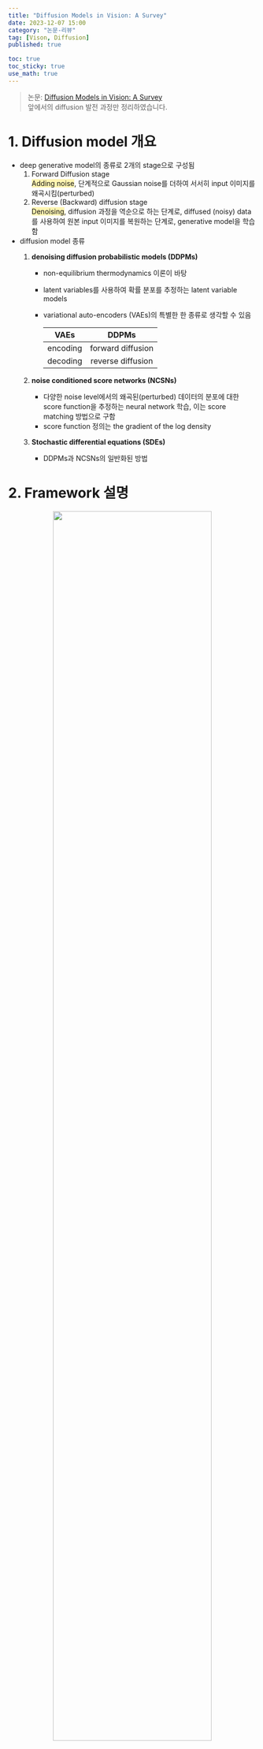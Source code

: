 ```yaml
---
title: "Diffusion Models in Vision: A Survey"
date: 2023-12-07 15:00
category: "논문-리뷰"
tag: [Vison, Diffusion]
published: true

toc: true
toc_sticky: true
use_math: true
---
```


> 논문: [Diffusion Models in Vision: A Survey](https://arxiv.org/abs/2209.04747v5)<br>
> 앞에서의 diffusion 발전 과정만 정리하였습니다.

# 1. Diffusion model 개요
- deep generative model의 종류로 2개의 stage으로 구성됨
    1. Forward Diffusion stage<br>
        <span style='background-color:#fff5b1'>Adding noise</span>, 단계적으로 Gaussian noise를 더하여 서서히 input 이미지를 왜곡시킴(perturbed)
    2. Reverse (Backward) diffusion stage<br>
        <span style='background-color:#fff5b1'>Denoising</span>, diffusion 과정을 역순으로 하는 단계로, diffused (noisy) data를 사용하여 원본 input 이미지를 복원하는 단계로, generative model을 학습함
- diffusion model 종류
    1. **denoising diffusion probabilistic models (DDPMs)**
        - non-equilibrium thermodynamics 이론이 바탕
        - latent variables를 사용하여 확률 분포를 추정하는 latent variable models
        - variational auto-encoders (VAEs)의 특별한 한 종류로 생각할 수 있음

            |  VAEs | DDPMs |
            | :---: | :---: |
            | encoding | forward diffusion |
            | decoding | reverse diffusion |

    2. **noise conditioned score networks (NCSNs)**
        - 다양한 noise level에서의 왜곡된(perturbed) 데이터의 분포에 대한 score function을 추정하는 neural network 학습, 이는 score matching 방법으로 구함
        - score function 정의는 the gradient of the log density
    3. **Stochastic differential equations (SDEs)**
        - DDPMs과 NCSNs의 일반화된 방법

# 2. Framework 설명
<p align="center">
    <img src="../assets/images/DiffusionVision-Survey/img_01.jpeg" width="80%">
</p>

## 2.1. Framework
- diffusion model은 probabilistic generative model의 한 종류
- 학습 데이터를 점진적으로 손상시키는(degrage) 과정에 대한 반대 과정을 학습함<br>
    즉, 손상된 이미지를 원래 이미지로 복원하는 방법을 학습
- 학습 과정 시에 2가지 process 사용: forward diffusion process, backward denoising process
    1. **forward diffusion process**
        - 학습 데이터에 noise를 더해가여 최종적으로 순수한 Gaussian noise를 만드는 과정 
        - 이 과정은 소량의 noise를 몇 단계에 거쳐 더하며, 각 단계에서의 noise의 크기는 달라짐
    2. **backward denoising process**
        - forward diffusion process를 단계에 거쳐 반대로 하는 과정
        - noise를 순서대로 제거하며 원래 이미지를 다시 만드는 과정으로, <span style='background-color:#fff5b1'>neural network를 학습시켜 각 단계에서 제거할 noise를 추정</span>
        - 차원 보존을 위해 U-Net 구조를 많이 사용
    3. **inference**
        - random white noise를 backward denoising process의 input으로 사용

## 2.2. DDPMs
denoising diffusion probabilistic models
1. **forward diffusion process**
    - $p(x_0)$: original data(index 0)의 data density, $\quad x_0 \sim p(x_0)$: uncorrupted training sample
    - $x_1, x_2, \cdots, x_T$: 아래 Markovian 과정에 의해 만들어진 noised version들

        $$p(x_t|x_{t-1}) = \mathcal{N}(x_t;\ \sqrt{1-\beta_t}\cdot x_{t-1},\ \beta_t\cdot I), \forall t \in \{1, \cdots, T\}$$

        - $T$: diffusion steps
        - $\beta_1, \cdots, \beta_T \in [0,\ 1]$: hyperparameters for variance schedule across diffusion steps 
        - $I$: input 이미지 $x_0$와 같은 차원의 identity matrix
        - $\mathcal{N}(x; \mu, \sigma)$: $x$를 생성하는 평균 $\mu$와 공분산 $\sigma$의 정규 분포
    - 위 수식이 재귀적이기에 균일 분포 (i.e. $\forall t \sim \mathcal{U}(\{1, \cdots, T\})$) 에서 $t$를 선택하면 $x_t$를 바로 구할 수 있음 (direct sampling)

        $$p(x_t|x_0) = \mathcal{N}(x_t;\ \sqrt{\hat{\beta_t}}\cdot x_0,\ (1-\hat{\beta_t})\cdot I)$$

        $$\alpha_t = 1 - \beta_t \quad \hat\beta_t=\Pi_{i=1}^t \alpha_i$$

        **variance schedule $\beta_t$를 고정하고, 원본 이미지 $x_0$를 알면 $x_t$를 바로 구할 수 있음**
    - backpropagation을 하기 위해, $p(x_t \vert x_0)$에서 뽑은 (sampled) $x_t$는 **reparametrization trick**에 의해 수식을 아래로 바꿔서 표현

        $$x_t = \sqrt{\hat\beta_t} \cdot x_0 + \sqrt{(1-\hat\beta_t)}\cdot z_t$$

        $$z_t \sim \mathcal{N}(0,I)$$
        
        - 정규화(standarize)의 역과정으로 Gaussian noise $z$에 표준 편차 ($\sqrt{(1-\hat\beta_t)}$)를 곱하고 평균 ($\sqrt{\beta_t} \cdot x_0$)을 더해줌
    - $\beta_t$ 특징
        - $x_T$의 분포가 표준 정규 분포 (Gaussian distribution) $\pi(x_T)=\mathcal{N}(0, I)$가 되어야 함
        - $p(x_T\vert x_0) = \mathcal{N}(x_T;\ \sqrt{\hat{\beta_T}}\cdot x_0,\ (1-\hat{\beta_T})\cdot I) = \pi(x_T)$가 성립되기 위해서, $\hat\beta_T\rightarrow 0$인 variance schedule $(\beta_t)^T_{t=1}$를 선택해야함
        - $(\beta_t)^T_{t=1} \ll 1$이면, reverse step은 forward step와 동일한 함수 형태(functional form)로 표현할 수 있음
            - $x_t$가 아주 작은 step에 의해 생성되었다는 가정이 있으면, $x_{t-1}$이 $x_t$와 가까운 영역에서 있었을 가능성이 매우 크기에, 이 영역을 Gaussian 분산으로 model하는 것이 가능 
        - [Ho et al.](https://proceedings.neurips.cc/paper/2020/file/4c5bcfec8584af0d967f1ab10179ca4b-Paper.pdf) 논문에서 사용한 variance schedule $(\beta_t)^T_{t=1}$: linearly increaing constants with $\beta_1=10^{-4}, \quad \beta_T=2\cdot 10^{-2}, \quad T = 1000$

2. **backward denoising process**
    - sample $x_T = \mathcal{N}(0, I)$를 시작으로 아래 수식처럼 거꾸러 가면 $p(x_0)$에서 새로운 sample들을 만들 수 있음

        $$p(x_{t-1}\vert x_t) = \mathcal{N}(x_{t-1};\ \mu(x_t, t),\ \Sigma(x_t, t))$$

    - neural network를 학습하여, 위 수식과 유사한 과정을 만드는 것이 목표

        $$p_\theta(x_{t-1}\vert x_t) = \mathcal{N}(x_{t-1};\ \mu_\theta(x_t, t),\ \Sigma_\theta(x_t, t))$$

        - input: noisy image $x_t$ & embedding at time step $t$
        - <span style='background-color:#fff5b1'>learns</span>: 평균 $\mu_\theta(x_t, t)$ & 공분산 $\Sigma_\theta(x_t, t)$
    - model $p_\theta(x_0)$이 각 training sample $x_0$에 할당한 확률을 최대화하는 최대 우도 (maximum likelihood) 사용하는 것이 이상적이나, **$p_\theta(x_0)$를 구하기는 매우 어려움**<br>
    $\Rightarrow$ 이를 해결하기 위해 <span style='background-color:#fff5b1'>negative log likelihood의 variational lower bound / ELBO (Evidence Lower BOund)를 최소화</span>하는 방법 사용

        $$\mathcal{L}_{vlb} = -log\ p_\theta(x_0\vert x_1) + KL(p(x_T\vert x_0)\Vert\pi(x_T)) + \sum_{t>1}KL(p(x_{t-1}\vert x_t, x_0)\ \Vert\ p_\theta(x_{t-1}\vert x_t))$$
        
        - KL: 두 확률 분포의 Kullback-Leibler divergence
        - 두 번째 항은 $\theta$에 영향을 받지 않기에 무시 가능
        - 마지막 항은 **각 time step $t$에서 $p_\theta(x_{t-1}\vert x_t)$가 forward process가 원본 이미지를 조건으로 받을 때의 true posterior에 최대한 가까워지도록 neural network가 학습 됨**
        - KL divergence의 closed-form expression에 의해 $p(x_{t-1}\vert x_t, x_0)$이 Gaussian distribution임을 증명할 수 있음
    - <details>
        <summary>variational bound 증명: Appendix A</summary>
        <div markdown="1">

        - VAEs에서 사용한 방법과 비슷

            | VAEs  | Diffusion |
            | :---: | :---: |
            |latent variables  | noisy images $x_{1:T}$ |
            |observed variable | original image $x_0$   |

            <br>

            $$\begin{align}
                log\ p_\theta(x_0) &= log\int p_\theta(x_{0:T})\ \partial x_{1:T} \\ 
                &= log\int p_\theta(x_{0:T})\cdot\frac{p(x_{1:T} | x_0)}{p_(x_{1:T} | x_0)} \partial x_{1:T} \\ 
                &= log\int p(x_{1:T}|x_0)\cdot\frac{p_\theta(x_{0:T})}{p(x_{1:T} | x_0)} \partial x_{1:T} \\
                &= log\ \mathbb{E}_{x_{1:T}\sim p(x_{1:T}|x_0)} [ \frac{p_\theta(x_{0:T})}{p(x_{1:T} | x_0)} ] 
            \end{align}$$
            
            - (1): $p_\theta(x_0)$에 의한 정의
            - (3): $x_{1:T}$에 의한 편미분 수식을 만들기 위해 위치 바꿈
            - (4): $\mathbb{E}$으로 정리
            <br><br>
            - Jensen's inequality에 의해 random variable $Y$와 convex function $f$는 아래 부등식이 성립함

                $$f(\mathbb{E}[Y]) \leq \mathbb{E}[f(Y)]$$
                
                $f$는 $log$, $Y$는 $\frac{p_\theta(x_{0:T})}{p(x_{1:T} \vert x_0)}$로 $log$ 함수는 concave하기에 위 부등식을 바꿔서 정리하면,
                
                $$log\ p_\theta(x_0) \geq \mathbb{E}_{x_{1:T}\sim p(x_{1:T}|x_0)}\ [\ log\frac{p_\theta(x_{0:T})}{p(x_{1:T} | x_0)}\ ]\\
                -log\ p_\theta(x_0) \leq \mathbb{E}_{x_{1:T}\sim p(x_{1:T}|x_0)}\ [\ log \frac{p(x_{1:T} | x_0)}{p_\theta(x_{0:T})}\ ]$$

                구하기 힘든 $p_\theta(x_0)$이 아닌 부등식의 오른쪽 항을 최소화시키는 걸 objective function으로 사용 가능해짐

            - 정의에 의해 forward와 reverse process는 Markovian으로, 확률들을 아래와 같이 다시 정의할 수 있음
                <p align="center">
                    <img src="../assets/images/DiffusionVision-Survey/img_02.jpeg" width="60%">
                </p>
            <br>

            - 위에서 정리된 확률로 부등식의 오른쪽 항을 정하면, 
                $$\begin{align}
                \mathbb{E}_{x_{1:T}\sim p(x_{1:T}|x_0)}\ [\ log \frac{p(x_{1:T} | x_0)}{p_\theta(x_{0:T})}\ ] 
                &= \mathbb{E}_p [\ log \frac{\Pi_{t=1}^T\ p(x_t | x_{t-1})} {p_\theta(x_T)\ \Pi_{t=1}^T\ p_\theta(x_{t-1} | x_{t})}] \\
                &= \mathbb{E}_p[\ -log\ p_\theta(x_T) + \sum_{t=1}^Tlog\frac{p(x_t | x_{t-1}) }{p_\theta(x_{t-1} | x_{t})}] \\
                &= \mathbb{E}_p[\ -log\ p_\theta(x_T) + \sum_{t=1}^Tlog\frac{p(x_{t-1}|x_t, x_0)\cdot p(x_t|x_0)} {p(x_{t-1}|x_0)\cdot p_\theta(x_{t-1} | x_{t})}] \\
                &= \mathbb{E}_p[\ -log\ p_\theta(x_T)] + \mathbb{E}_p[ \sum_{t=2}^T log\frac{p(x_{t-1}|x_t, x_0)}{p_\theta(x_{t-1}|x_0)}] \\ 
                &+ \mathbb{E}_p[ \sum_{t=2}^T log\frac{p(x_t|x_0)}{p(x_{t-1}|x_0)} + log\frac{p(x_1|x_0)}{p_\theta(x_0|x_1)}] \\
                &= \mathbb{E}_p[\ -log\ p_\theta(x_T)] + \mathbb{E}_p[ \sum_{t=2}^T log\frac{p(x_{t-1}|x_t, x_0)}{p_\theta(x_{t-1}|x_0)}] \\ 
                &+ \mathbb{E}_p[  log\frac{p(x_T|x_0)}{p(x_1|x_0)} + log\frac{p(x_1|x_0)}{p_\theta(x_0|x_1)}] \\
                &= \mathbb{E}_p[log\frac{1}{p_\theta(x_T)}\cdot \frac{p(x_T|x_0)}{p(x_1|x_0)} \cdot \frac{p(x_1|x_0)}{p_\theta(x_0|x_1)}]  + \mathbb{E}_p[ \sum_{t=2}^T log\frac{p(x_{t-1}|x_t, x_0)}{p_\theta(x_{t-1}|x_0)}] \\ 
                &= \mathbb{E}_p[log\frac{p(x_T|x_0)}{p_\theta(x_T)} - log\ p_\theta(x_0|x_1)] + \mathbb{E}_p[ \sum_{t=2}^T log\frac{p(x_{t-1}|x_t, x_0)}{p_\theta(x_{t-1}|x_0)}] \\
                &= KL(p(x_T|x_0)\ \Vert\ p_\theta(x_T)) - log\ p_\theta(x_0|x_1) \\
                &+\sum_{t=2}^T KL(p(x_{t-1}|x_t, x_0)\ \Vert\ p_\theta(x_{t-1}|x_t)))
                \end{align}$$

                - (5): 편의상 $x_{1:T}\sim p(x_{1:T}\vert x_0)$를 $p$로 대체
                - (7): forward process가 Markovian이기에 $p(x_t\vert x_{t-1}) = p(x_t\vert x_{t-1}, x_0)$이며, 베이지언 정리에 의해 아래의 수식이 성립됨
                    $$ p(x_t\vert x_{t-1}, x_0) = \frac{p(x_{t-1}\vert x_t, x_0)\cdot p(x_t\vert x_0)}{p(x_{t-1}\vert x_0)}$$
                - (8) & (9): $t \geq 2$에 대해서 정리하고, (9)의 마지막 항은 (7)에서 t=1일 때 나오는 값
                - (11): (9)의 첫 번째 항은 전개되며 정리됨
                - (14) & (15): Kullback-Leibler divergence로 바꾸기

        </div>
        </details>

    - [Ho et al.](https://proceedings.neurips.cc/paper/2020/file/4c5bcfec8584af0d967f1ab10179ca4b-Paper.pdf) 논문에서 공분산 $\Sigma_\theta(x_t, t)$를 상수로 정의하고, 평균 $\mu_\theta(x_t,t)$를 noise에 대한 함수로 표현하는 방법 제안

        - $$\mu_\theta=\frac{1}{\sqrt\alpha_t}\cdot(x_t - \frac{1-\alpha_t}{\sqrt{1-\hat\beta_t}}\cdot z_\theta(x_t,t))$$

        - 위 수식을 기반으로 $\mathcal{L}_{vlb}$를 random한 time step $t$의 forward process에서의 예측된 noise $z{\theta}(x_t,t)$ 와 실제 noise $z_t$ 사이의 거리 비교로 식을 간단하게 변환    

            $$\mathcal{L}_{simple} = \mathbb{E}_{t\sim[1,T]} \mathbb{E}_{x_0\sim p(x_0)} \mathbb{E}_{z_t\sim \mathcal{N}(0, I)} \Vert z_t - z_\theta(x_t, t)\Vert^2$$

            - $z_\theta(x_t, t)$: network predicting the noise in $x_t$
            - $x_t$: sampled via $x_t = \sqrt{\hat\beta_t} \cdot x_0 + \sqrt{(1-\hat\beta_t)}\cdot z_t$, where we use a random image $x_0$ from the training set
        - generative process는 $p_\theta(x_{t-1}\vert x_t)$에 의해 정의되지만, neural network가 평균과 공분산을 바로 추측하는 것이 아닌,<br> 
        <span style='background-color:#fff5b1'>**image에서의 noise를 예측 $\rightarrow$ 평균은 $\mu_\theta$에 대한 수식으로 구하고, 공분산은 고정된 상수이므로 그대로 사용**</span>
        - 전체 과정에 대한 알고리즘
            <p align="center">
                <img src="../assets/images/DiffusionVision-Survey/img_03.jpeg" width="60%">
            </p>
        - <details>
            <summary>수식 유도: Appendix B</summary>
            <div markdown="1">

            - $p_\theta(x_{t-1}\vert x_t)$의 공분산을 미리 $\sigma_t^2\cdot I$로 고정하여, 학습하지 않도록 제한
            - <span style='background-color:#fff5b1'>**$\sigma_t^2=\beta_t$로 고정되므로, $\mathcal{L}_{vlb}$의 Kullback-Leibler divergence가 두 분포의 평균 사이의 거리와 $\theta$에 영향 받지 않는 상수의 합으로 정리됨**</span>

                $$\begin{align*}
                \mathcal{L}_{kl} &= KL(p(x_{t-1}|x_t, x_0)\ \Vert\ p_\theta(x_{t-1}|x_t))\\
                                    &= \frac{1}{2\cdot\sigma_t^2}\cdot \Vert \tilde{\mu}(x_t, x_0) - \mu_\theta(x_y,t)\Vert^2 + C
                \end{align*}$$

                - $\tilde{\mu}(x_t, x_0)$: $p(x_{t-1}\vert x_t, x_0)$의 평균 $\qquad \mu_\theta(x_y,t)$: $p_\theta(x_{t-1}\vert x_t)$의 평균 $\qquad C$: 상수
                - neural network의 output은 $\mu_\theta(x_y,t)$
            - 평균 $\tilde{\mu}(x_t, x_0)$를 $x_t$와 $z_t$으로 표현하여 정리가 가능해지며, $\mu_\theta(x_t, t)$ 또한 이와 가까워져야 함

                $$\tilde{\mu}(x_t, x_0) = \frac{1}{\sqrt\alpha_t}(x_t - \frac{\beta_t}{\sqrt{1-\hat\beta_t}}\cdot z_t)$$

                $$\mu(x_t, t) = \frac{1}{\sqrt\alpha_t}(x_t - \frac{\beta_t}{\sqrt{1-\hat\beta_t}}\cdot z_\theta(x_t, t))$$

                $z_\theta(x_t, t)$: neural network output, noisy image $x_t$가 주어졌을 때 noise $z_t$ 추측값
            - $\mathcal{L}_{kl}$의 위 수식에서의 평균 값으로 대체하면 아래 수식으로 정리됨

                $$\mathcal{L}_{kl}=\frac{\beta_t^2}{2\sigma_t^2\alpha_t(1-\hat\beta_t)}\Vert z_t - z_\theta(x_t, t)\Vert^2$$

                이미지 $x_t$의 실제 noise와 network가 예측한 값 사이의 시간에 따른(time-weighted) 거리 의미
            - 앞의 weight인 $\frac{\beta_t^2}{2\sigma_t^2\alpha_t(1-\hat\beta_t)}$를 생략해서 더 간단하게 만들어 최종 loss 수식 전개
            
                $$\mathcal{L}_{simple}=\mathbb{E}_{t\sim[1,T]} \mathbb{E}_{x_0\sim p(x_0)} \mathbb{E}_{z_t\sim \mathcal{N}(0, I)} \Vert z_t - z_\theta(x_t, t)\Vert^2$$

            </div>
            </details>

## 2.3. NCSN
- Noise Conditioned Score Network
- $\nabla_x log\ p(x)$
    - 몇몇의 data density $p(x)$의 score function은 input에 대한 log density의 gradient으로 정의 가능
    - gradient의 방향성은 random sample ($x_0$)를 밀도가 높은 영역에 있는 samples ($x_N$)로 옮기는 Langevin dynamics algorithm에서 사용됨
    - Langevin dynamics는 data sampling애 사용할 수 있는 반복적인 방법
    - 물리학과의 비교
        물리학에서는 입자와 다른 분자들 사이의 상호작용을 고려한 분자 시스템에서 입자의 궤적 결정을 위한 방법으로 drag force와 random force에 영향 받음

        | difference | drag force | random force $\omega_i$ | 두 force에 대한 weight $\gamma$ |
        | :---:     | :---: | :---: | :---: |
        | physics   |  시스템 안의 항력 (drag force)| 분자 사이의 빠른 상호작용으로 인해 만들어진 random force |입자가 존재하는 공간애서 환경의 마찰 계수(friction coefficient) |
        | diffusion | log density의 gradient로 data space에서의 random sample을 밀도 놓은 data density $p(x)$로 끌어들이는 힘  | local minima에서 벗어나게 해주는 요소 | update에서의 magnitude 정도 조절 |

        - iterative updates of the Langevin dynamics
            
            $$x_i = x_{i-1} + \frac{\gamma}{2} \nabla_x log\ p(x)+\sqrt\gamma\cdot \omega_i$$

            - $i \in \{1, \cdots, N\},\ \text{recursively for}\ N\rightarrow \infty \ \text{steps}$
            - $\gamma$: score 방향성으로의 update magnitude 조절
            - $x_0$: prior distribution에서 sample 됨
            - $\omega_i\sim \mathcal{N}(0,I)$: local minima에서 나올 수 있게 도와주는 noise  
    - neural network $s_\theta(x) \approx \nabla_x log\ p(x)$로 score를 예측한 후, p(x)에서 sampling하는 방법으로 generative model에 적용 가능
        - score mathching 방법으로 학습가능하지만, $\nabla_x log\ p(x)$를 모르기에 아래 수식을 그대로 적용할 수 없음<br>
            denoising score matching이나 sliced score mathcing 방법을 사용해야 함

            $$\mathcal{L}_{sm} = \mathbb{E}_{x\sim p(x)}\Vert s_\theta(x) - \nabla_x log\ p(x)\Vert^2_2$$

    - 실제 데이터에서 적용할 때 manifold hypothesis에 관련된 문제들이 발생함: 
        데이터가 low-dimensional manifold에 있을 때, score estimation $s_\theta(x)$가 일관되지 않음<br>
        이로 인해 밀도가 높은 지역으로 Langevin dynamics가 수렴하지 않을 수 있게 됨
    - 이를 해결하기 위해, 데이터를 **다양한 scale의 Gaussian noise**애 대해 왜곡(perturbing)하고, 하나의 NCSN를 학습하여 noisy 분포에 대한 score estimate 진행<br>
    각 noise scale에 대한 score estimates 사용
        - $\sigma_1 < \sigma_2 < \cdots < \sigma_T$: a sequence of Gaussian noise scales such that $p_{\sigma_1}(x) \approx p(x_0)$ and $p_{\sigma_T}\approx\mathcal{N}(0,I)$
        - $s_\theta(x, \sigma_t) \approx \nabla_x log\ p_{\theta_t}(x)$를 달성하기 위해 NCSN $s_\theta(x, \sigma_t)$를 denoising score matching으로 학습 $(\forall t \in \{1, \cdots, T\})$

            $$\begin{align*}
            p_{\sigma_t}(x_t|x) &= \mathcal{N}(x_t;\ x,\ \sigma_t^2\cdot I)\\
                &= \frac{1}{\sigma_t\cdot \sqrt{2\pi}}\cdot exp(-\frac{1}{2}\cdot(\frac{x_t-x}{\sigma_t})^2)
            \end{align*}$$ 

            일 때, $\nabla_{x} log\ p_{\sigma_t}(x)$를 아래의 수식처럼 유도 가능 ($x_t$: $x$의 noised version)
            
            $$\nabla_{x_t} log\ p_{\sigma_t}(x_t|x) = -\frac{x_t-x}{\sigma_t^2}$$

            모든 $(\sigma_{t})^T_{t=1}$에 대해 일반화하고, gradient를 $\mathcal{L}_{sm}$ 대입하면 아래처럼 간단하게 정리됨 $(\forall t\in\{1, \cdots, T\})$

            $$\mathcal{L}_{dsm}=\frac{1}{T}\sum_{t=1}^T\lambda(\sigma_t) \mathbb{E}_{p(x)} \mathbb{E}_{x_t \sim p_{\sigma_t}(x_t|x)}\Vert s_\theta(x_t,\sigma_t)+\frac{x_t-x}{\sigma_t^2} \Vert^2_2$$

            $\lambda(\sigma_t)$: weighting function

            학습이 완료된 후, neural network $s_\theta(x_t, \sigma_t)$는 time step $t$에서 noisy input $x_t$에 대한 score $\nabla_{x_t} log\ p_{\sigma_t}(x_t)$에 대한 추측값을 return하게 됨<br>
    - Inference 시에 anneled Langevin dynamics 사용
        <p align="center">
        <img src="../assets/images/DiffusionVision-Survey/img_04.jpeg" width="60%">
        </p>
        
## 2.4. SDE
- Stochastic Differential Equations
- data distribution $p(x_0)$을 서서히 noise로 바꾸는 방법으로, **위의 2가지 방법을 일반화함**<br>
diffusion 과정이 **연속적 (continuous)**으로 고려되어, stochastic differential equation (SDE)의 해가 되기 때문<br><br>
이 방법의 diffusion의 역과정은 reverse-time SDE로 구할 수 있는데, 각 time step에서의 밀도에 대한 score function이 필요함<br><br>
이를 위해 neural network는 score function들을 예측하고, numerical SDE solvers를 사용하여 $p(x_0)$에서의 sample들을 생성하는 방식 제안됨<br><br>
즉, NCSNs 방법처럼 왜곡된 data와 time step을 입력 받고, score function의 예측값 생성

1. **forward diffusion process** $(x_t)_{t=0}^T, t\in [0, T]$
    
    $$\frac{\partial x}{\partial t}=f(x,t)+\sigma(t)\cdot \omega_t \Leftrightarrow \partial x=f(x, t)\cdot \partial t + \sigma(t)\cdot\partial \omega$$

    - $\omega_t$: Gaussian noise
    - $f$: drift coefficient 연산하는 함수
    - $\sigma$: 시간에 따라, diffusion coefficient 연산하는 함수
    
    diffusion이 SDE의 해가 되기 위해서,<br>
    1\) drift coefficient은 점진적으로 data $x_0$를 무효되게 (nullify) 디자인<br>
    2\) diffusion coefficient는 더해질 Gaussian noise 조절

2. **reverse-time SDE**

    $$\partial x = [f(x,t) - \sigma(t)^2\cdot \nabla_xlog\ p_t(x)]\cdot \partial t + \sigma(t) \cdot \partial \hat\omega$$

    - $\hat\omega$: 시간이 T에서 0으로 거꾸로 뒤집혔을 때의 Brownian motion

    순수한 noise에서 시작하면, data destruction을 한 drift를 제거함으로써 data를 복원할 수 있음을 나타냄<br>
    즉, $\sigma(t)^2\cdot \nabla_xlog\ p_t(x)$를 빼줌으로써 drift 제거 가능

    neural network $s_\theta(x, t) \approx \nabla_xlog\ p_t(x)$를, NCSNs에서의 objective에서 연속적인 경우를 적용하여 사용하면 됨

    $$\mathcal{L}_{dsm}^*=\mathbb{E}_t [ \lambda(t)\ \mathbb{E}_{p(x_0)}\ \mathbb{E}_{p_t(x_t|x_0)}\ \Vert s_\theta(x_t, t) - \nabla_{x_t}log\ p_t(x_t|x_0) \Vert^2_2 ]$$

    - $\lambda$: weighting function $\qquad t \sim \mathcal{U}([0,T])$
    
    drift coefficient $f$는 affine하면, $p_t(x_t\vert x_0)$는 Gaussian 분포를 따름<br>
    $f$가 affine이지 않으면, denoising score matching 사용 불가하며 sliced score matching로 대체해야 함(fallback)

    **reverse-time SDE**에서 첫 번째 수식으로 정의된 SDE에 모든 numerical 방법으로 sampling이 가능하지만,<br>
    실제 solver들은 연속적으로 작동하지 않기에 다른 방법을 써야함<br>
    1. Euler-Maruyama method
        - 작은 negative step $\Delta t$로 고정하고, 처음 time step $t=T$가 $t=0$이 될 때까지 Algorithm 3를 반복
            <p align="center">
            <img src="../assets/images/DiffusionVision-Survey/img_05.jpeg" width="60%">
            </p>
        - Brownian motion: $\Delta\hat\omega=\sqrt{\vert \Delta t\vert}\cdot z,\quad z\sim\mathcal(0,I)$
    2. Predictor-Corrector sampler
        - 더 나은 example 생성하도록하는 sampling 방법
        - reverse-time SDE에서 sample하는 numerical 방법 사용하고, corrector로 score-based 방식 사용 (ex) (이전 subsection에 있는) annealed Langevin dynamics
        - reverse process를 model할 때, ordinary differential equations (ODEs)도 사용 가능<br>
        따라서, SDE 해석으로 나온 새로운 sampling 방법은 ODEs에 적용된 numerical 방법을 기반으로 함<br>
        효율성이 좋다는 장점 있음

# 3. Relation to Other Generative Models
## 3.1. VAEs
- 공통점
    - data가 latent space에서 mapping 됨
    - latent representations를 데이터로 바꿔주는 생성하는 과정을 학습함
    - objective function은 lower-bound of the data likelihood에서 유래됨
- 차이점

    | | latent representation | dimension size | mapping to the latent space |
    | :---: | :---: | :---: | :---: |
    |VAEs| 원본 이미지의 압축된 정보를 담고 있음 | 입력 데이터보다 차원이 줄어들 때 더 잘 작동됨 | 학습 가능 |
    |Diffusion | forward process의 마지막 step 이후에는 data를 완전히 파괴함 | 원본 데이터와 차원 크기가 같음 | forward process는 학습 불가능 (원본 이미지에 Gaussian noise를 점진적으로 더하면서 latent를 구하기 때문) |

## 3.2. Autoregressive models
- Autoregressive model들은 이미지를 pixel들의 순서로 나타냄<br>
    전에 생성한 pixel을 조건으로 한, pixel by pixel로 이미지 생성해서 새로운 sample 생성<br>
    $\Rightarrow$ 단방향적 경향(unidirectional bias)이라는 한계 존재
- [Esser et al.](https://proceedings.neurips.cc/paper/2021/file/1cdf14d1e3699d61d237cf76ce1c2dca-Paper.pdf)에서 Autoregressive models과 diffusion model은 서로 상호보완적이며 위의 문제를 해결할 수 있다고 함<br>
 각 transition이 autoregressive model로 구현한 Markov chain로, multinomial diffusion process의 역 과정을 학습하는 방식 사용<br>
 Markov chain에서 이전 step이 autoregressive model에 global information 제공

## 3.3. Normalizing flows
- Normalizing flows는 간단한 Gaussian 분포를 복잡한 데이터 분포로 변환하는 방법으로, 변환은 계산하기 쉬운 Jacobian determinant을 가진 invertable(뒤집을 수 있는) 함수의 집합에 의해 수행됨
- **likelihood가 추적 가능함** $\Rightarrow$ objective function은 negative log-likelihood 학습
- 공통점:
    - 데이터 분포를 Gaussian noise로 mapping
- 차이점:
    - invertable하고 미분가능한 함수들을 활용하여 학습하기에 mapping이 결정됨 (deterministic fashion)<br>
    즉, network 구조와 forward process에 대해 diffusion보다 추가적인 제한 조건이 있음
- 두 방식을 결함한 방법이 DiffFlow<br>
    forward와 reverse process들이 둘 다 학습 가능하고 확률론적임(stochastic)

## 3.4. Energy-based models (EBMs)
- energy function (정규화 되지 않은 density function의 추정치)를 제공하는데에 집중<br>
    $\Rightarrow$ likelihood 기반 방식과 대조적으로, regression neural network 사용 가능<br>
    단점은 flexibility가 크기에 학습이 어려움
- 제안되는 학습 방법으로 score matching을 사용하고, sampling에서는 score function에 기반으로 하는 Markov Chain Monte Carlo (MCMC) 방법을 많이 사용<br>
$\Rightarrow$ NCSNs은 학습과 sampling이 score function만 필요로 하는 energy-based framework의 한 방식

## 3.5. GANs

| | 단점 | 장점 | latent space | 의미론적인 (semantic) 성질 | 
| :---: | :---: | :---: | :---: | :---: |
|GANs| adversarial objective 때문에 학습이 어렵고 종종 mode collapse 발생 | efficient | low-dimensional latent space | subspace들이 시각적인 특성 나타내어, latent space를 바꾸면서 특성 조작 가능 | 
|Diffusion | inefficient (inference 시에 여러 network evaluation 필요) | likelihood 기반이기에 학습 과정이 안정되고 더 다양성을 보임 | 이미지의 dimension 크기 유지, random Gaussian distribution으로 나타남 | guidance technique를 사용하는데, latent space에서 semantic 특성을 나타내지 않음 |

- [Song et al.](https://openreview.net/pdf/ef0eadbe07115b0853e964f17aa09d811cd490f1.pdf)이 diffusion model의 latent space는 정의가 명확한 구조(well-defined structure)를 가지고 있으며, 이 공간에서 interpolations하면 이미지 공간에서 interpolation 된다고 설명함<br>
즉, diffusion의 latent space에 대한 연구가 GAN보다 덜 되었으며 후속 연구들이 필요함을 의미함

# 4. 개인적인 정리
<p align="center">
    <img src="../assets/images/DiffusionVision-Survey/Diffusion_01.jpeg" width="80%">
    <img src="../assets/images/DiffusionVision-Survey/Diffusion_02.jpeg" width="80%">
    <img src="../assets/images/DiffusionVision-Survey/Diffusion_03.jpeg" width="80%">
</p>